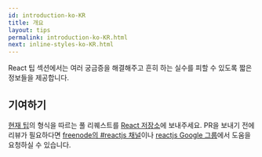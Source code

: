 ```yaml
---
id: introduction-ko-KR
title: 개요
layout: tips
permalink: introduction-ko-KR.html
next: inline-styles-ko-KR.html
---
```


React 팁 섹션에서는 여러 궁금증을 해결해주고 흔히 하는 실수를 피할 수 있도록 짧은 정보들을 제공합니다.

## 기여하기

[현재 팁](https://github.com/facebook/react/tree/master/docs)의 형식을 따르는 풀 리퀘스트를 [React 저장소](https://github.com/facebook/react)에 보내주세요. PR을 보내기 전에 리뷰가 필요하다면 [freenode의 #reactjs 채널](irc://chat.freenode.net/reactjs)이나 [reactjs Google 그룹](https://groups.google.com/group/reactjs)에서 도움을 요청하실 수 있습니다.

